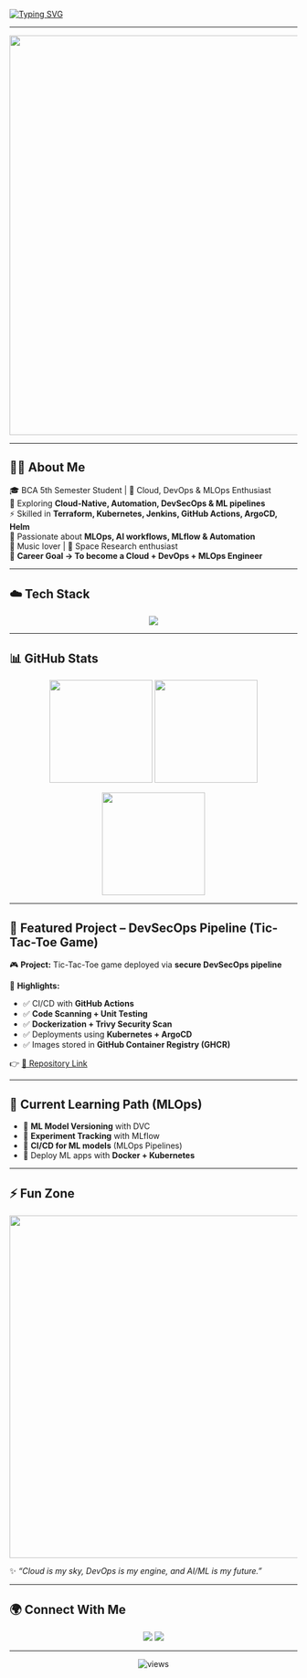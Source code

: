 <!-- Typing Animation -->
[![Typing SVG](https://readme-typing-svg.demolab.com?font=Fira+Code&weight=600&size=26&pause=1000&color=00FFF7&center=true&vCenter=true&width=1000&lines=Hi+👋,+I'm+Shubham+Dwivedi;Future+Cloud+%26+DevOps+Engineer;MLOps+%7C+AI+%7C+Automation+Explorer;Always+Learning+%26+Building+Projects)](https://git.io/typing-svg)

---

<p align="center">
  <img src="https://i.ibb.co/0V8pMXL/cyberpunk-coding.gif" width="700"/>
</p>

---

## 🧑‍💻 About Me  

🎓 BCA 5th Semester Student | 🚀 Cloud, DevOps & MLOps Enthusiast  
🌱 Exploring **Cloud-Native, Automation, DevSecOps & ML pipelines**  
⚡ Skilled in **Terraform, Kubernetes, Jenkins, GitHub Actions, ArgoCD, Helm**  
🤖 Passionate about **MLOps, AI workflows, MLflow & Automation**  
🎵 Music lover | 🌌 Space Research enthusiast  
📌 **Career Goal → To become a Cloud + DevOps + MLOps Engineer**  

---

## ☁️ Tech Stack  

<p align="center">
<img src="https://skillicons.dev/icons?i=aws,gcp,docker,kubernetes,terraform,jenkins,githubactions,argo,helm,linux,git,github,python,bash,html,css,js,mysql&perline=9" />
</p>

---

## 📊 GitHub Stats  

<p align="center">
<img src="https://github-readme-stats.vercel.app/api?username=shubhamdwivedi-spacepilot&show_icons=true&theme=tokyonight&hide_border=true" height="180px"/>
<img src="https://github-readme-stats.vercel.app/api/top-langs/?username=shubhamdwivedi-spacepilot&layout=compact&theme=tokyonight&hide_border=true" height="180px"/>
</p>

<p align="center">
<img src="https://github-readme-streak-stats.herokuapp.com/?user=shubhamdwivedi-spacepilot&theme=tokyonight&hide_border=true" height="180px"/>
</p>

---

## 🚀 Featured Project – **DevSecOps Pipeline (Tic-Tac-Toe Game)**  

🎮 **Project:** Tic-Tac-Toe game deployed via **secure DevSecOps pipeline**  

🔑 **Highlights:**  
- ✅ CI/CD with **GitHub Actions**  
- ✅ **Code Scanning + Unit Testing**  
- ✅ **Dockerization + Trivy Security Scan**  
- ✅ Deployments using **Kubernetes + ArgoCD**  
- ✅ Images stored in **GitHub Container Registry (GHCR)**  

👉 [🔗 Repository Link](https://github.com/shubhamdwivedi-spacepilot/YOUR-REPO)  

---

## 🤖 Current Learning Path (MLOps)  

- 🔹 **ML Model Versioning** with DVC  
- 🔹 **Experiment Tracking** with MLflow  
- 🔹 **CI/CD for ML models** (MLOps Pipelines)  
- 🔹 Deploy ML apps with **Docker + Kubernetes**  

---

## ⚡ Fun Zone  

<p align="center">
  <img src="https://i.ibb.co/2y5sW5j/hacker-anime.gif" width="600"/>
</p>

✨ *“Cloud is my sky, DevOps is my engine, and AI/ML is my future.”*  

---

## 🌍 Connect With Me  

<p align="center">
<a href="https://www.linkedin.com/in/shubham-dwivedi-a9589737b"><img src="https://img.shields.io/badge/LinkedIn-0077B5?style=for-the-badge&logo=linkedin&logoColor=white"/></a>
<a href="mailto:shubhamdwivedi.spacepilot@gmail.com"><img src="https://img.shields.io/badge/Gmail-D14836?style=for-the-badge&logo=gmail&logoColor=white"/></a>
</p>

---

<p align="center"> 
  <img src="https://komarev.com/ghpvc/?username=shubhamdwivedi-spacepilot&label=Profile+Views&color=00FFF7&style=flat" alt="views"/>
</p>
